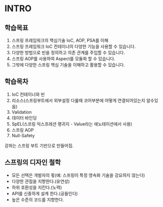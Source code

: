 # INTRO

## 학습목표

1. 스프링 프레임워크의 핵심기술 IoC, AOP, PSA를 이해
2. 스프링 프레임워크 IoC 컨테이너의 다양한 기능을 사용할 수 있습니다.
3. 다양한 방법으로 빈을 정의하고 의존 관계를 주입할 수 있습니다.
4. 스프링 AOP를 사용하여 Aspect를 모듈화 할 수 있습니다.
5. 그밖에 다양한 스프링 핵심 기술을 이해하고 활용할 수 있습니다.

## 학습목차

1. IoC 컨테이너와 빈
2. 리소스(스프링부트에서 외부설정 다룰때 코어부분에 어떻게 연결되어있는지 알수있음)
3. Validation
4. 데이터 바인딩
5. SpEL(스프링 익스프레션 랭귀지 - Value라는 애노테이션에서 사용)
6. 스프링 AOP
7. Null-Safety

강좌는 스프링 부트 기반으로 만들어짐.

## 스프링의 디자인 철학

* 모든 선택은 개발자의 몫(예: 스프링이 특정 영속화 기술을 강요하지 않는다)
* 다양한 관점을 지향한다.(유연성)
* 하위 호환성을 지킨다.(노력)
* API를 신중하게 설계 한다.(공들인다)
* 높은 수준의 코드를 지향한다.
